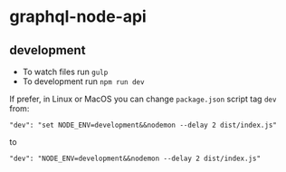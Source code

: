# graphql-node-api

## development

- To watch files run `gulp`
- To development run `npm run dev`

If prefer, in Linux or MacOS you can change `package.json` script tag `dev` from:

`"dev": "set NODE_ENV=development&&nodemon --delay 2 dist/index.js"`

to 

`"dev": "NODE_ENV=development&&nodemon --delay 2 dist/index.js"`